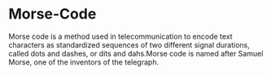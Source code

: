 # Morse-Code
Morse code is a method used in telecommunication to encode text characters as standardized sequences of two different signal durations, called dots and dashes, or dits and dahs.Morse code is named after Samuel Morse, one of the inventors of the telegraph. 
